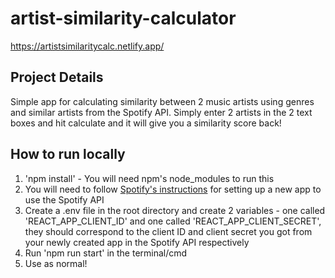 # artist-similarity-calculator 
https://artistsimilaritycalc.netlify.app/

## Project Details
Simple app for calculating similarity between 2 music artists using genres and similar artists from the Spotify API. Simply enter 2 artists in the 2 text boxes and hit calculate and it will give you a similarity score back!

## How to run locally
1. 'npm install' - You will need npm's node_modules to run this
2. You will need to follow [Spotify's instructions](https://developer.spotify.com/documentation/web-api) for setting up a new app to use the Spotify API
3. Create a .env file in the root directory and create 2 variables - one called 'REACT_APP_CLIENT_ID' and one called 'REACT_APP_CLIENT_SECRET', they should correspond to the client ID and client secret you got from your newly created app in the Spotify API respectively
4. Run 'npm run start' in the terminal/cmd
5. Use as normal!
